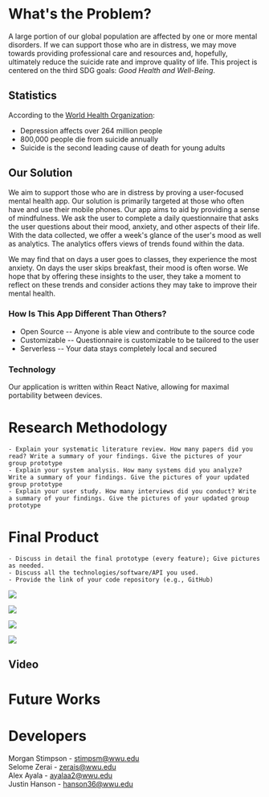 
# What's the Problem?

A large portion of our global population are affected by one or more mental disorders. If we can support those who are in distress, we may move towards providing professional care and resources and, hopefully, ultimately reduce the suicide rate and improve quality of life. This project is centered on the third SDG goals: *Good Health and Well-Being*.

## Statistics
According to the [World Health Organization](https://www.who.int/):
- Depression affects over 264 million people
- 800,000 people die from suicide annually
- Suicide is the second leading cause of death for young adults

## Our Solution

We aim to support those who are in distress by proving a user-focused mental health app. Our solution is primarily targeted at those who often have and use their mobile phones. Our app aims to aid by providing a sense of mindfulness. We ask the user to complete a daily questionnaire that asks the user questions about their mood, anxiety, and other aspects of their life. With the data collected, we offer a week's glance of the user's mood as well as analytics. The analytics offers views of trends found within the data.

We may find that on days a user goes to classes, they experience the most anxiety. On days the user skips breakfast, their mood is often worse. We hope that by offering these insights to the user, they take a moment to reflect on these trends and consider actions they may take to improve their mental health.

### How Is This App Different Than Others?
- Open Source -- Anyone is able view and contribute to the source code
- Customizable -- Questionnaire is customizable to be tailored to the user
- Serverless -- Your data stays completely local and secured

### Technology
Our application is written within React Native, allowing for maximal portability between devices. 

# Research Methodology

```
- Explain your systematic literature review. How many papers did you read? Write a summary of your findings. Give the pictures of your group prototype
- Explain your system analysis. How many systems did you analyze? Write a summary of your findings. Give the pictures of your updated group prototype
- Explain your user study. How many interviews did you conduct? Write a summary of your findings. Give the pictures of your updated group prototype
```

# Final Product
```
- Discuss in detail the final prototype (every feature); Give pictures as needed.
- Discuss all the technologies/software/API you used.
- Provide the link of your code repository (e.g., GitHub)
```

![](journal.jpg)

![](mood_graph.jpg)

![](mood_survey.jpg)

![](resources.jpg)


## Video

# Future Works


# Developers
Morgan Stimpson - stimpsm@wwu.edu  
Selome Zerai - zerais@wwu.edu  
Alex Ayala - ayalaa2@wwu.edu  
Justin Hanson - hanson36@wwu.edu  
